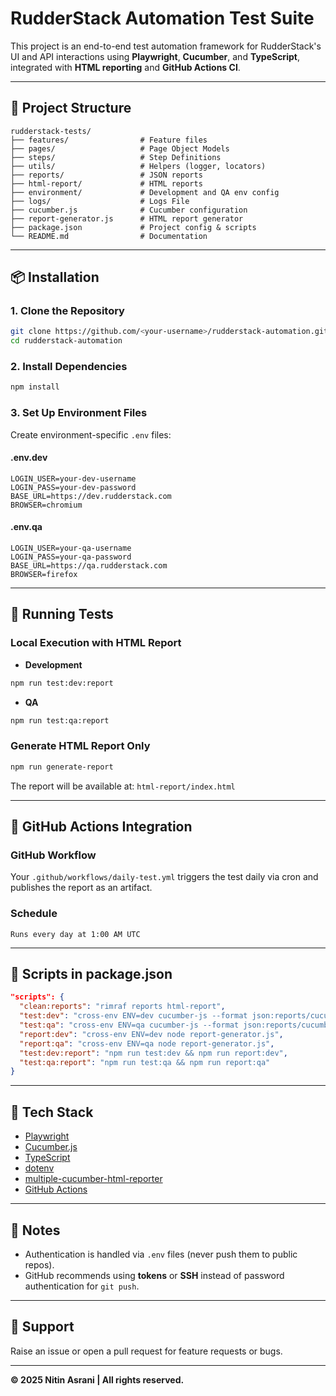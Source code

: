 # RudderStack Automation Test Suite

This project is an end-to-end test automation framework for RudderStack's UI and API interactions using **Playwright**, **Cucumber**, and **TypeScript**, integrated with **HTML reporting** and **GitHub Actions CI**.

---

## 📁 Project Structure

```
rudderstack-tests/
├── features/                # Feature files
├── pages/                   # Page Object Models
├── steps/                   # Step Definitions
├── utils/                   # Helpers (logger, locators)
├── reports/                 # JSON reports
├── html-report/             # HTML reports
├── environment/             # Development and QA env config
├── logs/                    # Logs File
├── cucumber.js              # Cucumber configuration
├── report-generator.js      # HTML report generator
├── package.json             # Project config & scripts
└── README.md                # Documentation
```

---

## 📦 Installation

### 1. Clone the Repository

```bash
git clone https://github.com/<your-username>/rudderstack-automation.git
cd rudderstack-automation
```

### 2. Install Dependencies

```bash
npm install
```

### 3. Set Up Environment Files

Create environment-specific `.env` files:

#### .env.dev

```
LOGIN_USER=your-dev-username
LOGIN_PASS=your-dev-password
BASE_URL=https://dev.rudderstack.com
BROWSER=chromium
```

#### .env.qa

```
LOGIN_USER=your-qa-username
LOGIN_PASS=your-qa-password
BASE_URL=https://qa.rudderstack.com
BROWSER=firefox
```

---

## 🚀 Running Tests

### Local Execution with HTML Report

- **Development**

```bash
npm run test:dev:report
```

- **QA**

```bash
npm run test:qa:report
```

### Generate HTML Report Only

```bash
npm run generate-report
```

The report will be available at: `html-report/index.html`

---

## 🧪 GitHub Actions Integration

### GitHub Workflow

Your `.github/workflows/daily-test.yml` triggers the test daily via cron and publishes the report as an artifact.

### Schedule

```
Runs every day at 1:00 AM UTC
```

---

## 🧾 Scripts in package.json

```json
"scripts": {
  "clean:reports": "rimraf reports html-report",
  "test:dev": "cross-env ENV=dev cucumber-js --format json:reports/cucumber-report.json",
  "test:qa": "cross-env ENV=qa cucumber-js --format json:reports/cucumber-report.json",
  "report:dev": "cross-env ENV=dev node report-generator.js",
  "report:qa": "cross-env ENV=qa node report-generator.js",
  "test:dev:report": "npm run test:dev && npm run report:dev",
  "test:qa:report": "npm run test:qa && npm run report:qa"
}
```

---

## 🧰 Tech Stack

- [Playwright](https://playwright.dev)
- [Cucumber.js](https://github.com/cucumber/cucumber-js)
- [TypeScript](https://www.typescriptlang.org/)
- [dotenv](https://www.npmjs.com/package/dotenv)
- [multiple-cucumber-html-reporter](https://www.npmjs.com/package/multiple-cucumber-html-reporter)
- [GitHub Actions](https://docs.github.com/en/actions)

---

## 📌 Notes

- Authentication is handled via `.env` files (never push them to public repos).
- GitHub recommends using **tokens** or **SSH** instead of password authentication for `git push`.

---

## 🙋 Support

Raise an issue or open a pull request for feature requests or bugs.

---

**© 2025 Nitin Asrani | All rights reserved.**